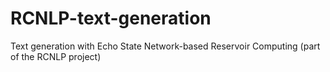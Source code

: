 # RCNLP-text-generation
Text generation with Echo State Network-based Reservoir Computing (part of the RCNLP project)
